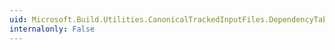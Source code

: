 ```yaml
---
uid: Microsoft.Build.Utilities.CanonicalTrackedInputFiles.DependencyTable
internalonly: False
---
```

